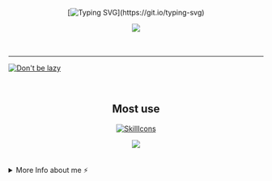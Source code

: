 <div align="center">

[![Typing SVG](https://readme-typing-svg.demolab.com?font=Nunito&weight=800&size=28&duration=3000&pause=1000&color=F791BF&center=true&width=460&lines=Hi!;Welcome+to+Cloudwhile+Profile!;Happy+Comes+From+Interests!)](https://git.io/typing-svg)



![](https://github-readme-stats.vercel.app/api?username=cloudwhile&theme=dracula)



<!--[![Top Langs](https://github-readme-stats.vercel.app/api/top-langs/?username=cloudwhile&layout=compact)](#)-->
</div>
<br/><hr/>
  
[![Don't be lazy](https://github-readme-activity-graph.vercel.app/graph?username=cloudwhile&theme=rogue&hide_border=true&custom_title=Working%20Times)](https://github.com/cloudwhile)

<!--[![Star History Chart](https://api.star-history.com/svg?repos=cloudwhile/tpcl&type=Timeline)](https://github.com/cloudwhile/tpcl)-->
<br/>
<div align="center">

## Most use
[![SkillIcons](https://skillicons.dev/icons?i=c,cpp,py,php,html,js,css,tailwind,vue,ts)](https://skillicons.dev) 

![](https://github-readme-stats.vercel.app/api/top-langs?username=cloudwhile&layout=compact&langs_count=8&theme=dracula)
</div>
<br/>
<details>
  <summary>More Info about me ⚡</summary>
  <br/>

<!--START_SECTION:waka-->
![Code Time](http://img.shields.io/badge/Code%20Time-188%20hrs%202%20mins-blue)

![Lines of code](https://img.shields.io/badge/From%20Hello%20World%20I%27ve%20Written-35.5%20thousand%20lines%20of%20code-blue)

**I'm a Night 🦉** 

```text
🌞 Morning                23 commits          ██░░░░░░░░░░░░░░░░░░░░░░░   09.24 % 
🌆 Daytime                62 commits          ██████░░░░░░░░░░░░░░░░░░░   24.90 % 
🌃 Evening                163 commits         ████████████████░░░░░░░░░   65.46 % 
🌙 Night                  1 commits           ░░░░░░░░░░░░░░░░░░░░░░░░░   00.40 % 
```
📅 **I'm Most Productive on Friday** 

```text
Monday                   17 commits          ██░░░░░░░░░░░░░░░░░░░░░░░   06.83 % 
Tuesday                  19 commits          ██░░░░░░░░░░░░░░░░░░░░░░░   07.63 % 
Wednesday                48 commits          █████░░░░░░░░░░░░░░░░░░░░   19.28 % 
Thursday                 24 commits          ██░░░░░░░░░░░░░░░░░░░░░░░   09.64 % 
Friday                   63 commits          ██████░░░░░░░░░░░░░░░░░░░   25.30 % 
Saturday                 57 commits          ██████░░░░░░░░░░░░░░░░░░░   22.89 % 
Sunday                   21 commits          ██░░░░░░░░░░░░░░░░░░░░░░░   08.43 % 
```


📊 **This Week I Spent My Time On** 

```text
🕑︎ Time Zone: Asia/Shanghai

💬 Programming Languages: 
TypeScript               8 hrs 31 mins       ██████████░░░░░░░░░░░░░░░   41.05 % 
PHP                      7 hrs 24 mins       █████████░░░░░░░░░░░░░░░░   35.70 % 
JavaScript               1 hr 29 mins        ██░░░░░░░░░░░░░░░░░░░░░░░   07.19 % 
HTML                     52 mins             █░░░░░░░░░░░░░░░░░░░░░░░░   04.18 % 
Other                    49 mins             █░░░░░░░░░░░░░░░░░░░░░░░░   03.94 % 

🔥 Editors: 
VS Code                  20 hrs 42 mins      █████████████████████████   99.79 % 
Visual Studio            2 mins              ░░░░░░░░░░░░░░░░░░░░░░░░░   00.21 % 
```

**I Mostly Code in Python** 

```text
Python                   2 repos             ██████░░░░░░░░░░░░░░░░░░░   25.00 % 
C++                      2 repos             ██████░░░░░░░░░░░░░░░░░░░   25.00 % 
Java                     1 repo              ███░░░░░░░░░░░░░░░░░░░░░░   12.50 % 
JavaScript               1 repo              ███░░░░░░░░░░░░░░░░░░░░░░   12.50 % 
Vue                      1 repo              ███░░░░░░░░░░░░░░░░░░░░░░   12.50 % 
```



**Timeline**

![Lines of Code chart](https://raw.githubusercontent.com/Cloudwhile/Cloudwhile/main/assets/bar_graph.png)


<!--END_SECTION:waka-->
</details>
